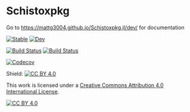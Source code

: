 # Schistoxpkg

Go to https://mattg3004.github.io/Schistoxpkg.jl/dev/ for documentation


[![Stable](https://img.shields.io/badge/docs-stable-blue.svg)](https://mattg3004.github.io/Schistoxpkg.jl/stable)
[![Dev](https://img.shields.io/badge/docs-dev-blue.svg)](https://mattg3004.github.io/Schistoxpkg.jl/dev)

[![Build Status](https://travis-ci.com/mattg3004/Schistoxpkg.jl.svg?branch=master)](https://travis-ci.com/mattg3004/Schistoxpkg.jl)
[![Build Status](https://ci.appveyor.com/api/projects/status/github/mattg3004/Schistoxpkg.jl?svg=true)](https://ci.appveyor.com/project/mattg3004/Schistoxpkg-jl)

[![Codecov](https://codecov.io/gh/mattg3004/Schistoxpkg.jl/branch/master/graph/badge.svg)](https://codecov.io/gh/mattg3004/Schistoxpkg.jl)


Shield: [![CC BY 4.0][cc-by-shield]][cc-by]

This work is licensed under a
[Creative Commons Attribution 4.0 International License][cc-by].

[![CC BY 4.0][cc-by-image]][cc-by]

[cc-by]: http://creativecommons.org/licenses/by/4.0/
[cc-by-image]: https://i.creativecommons.org/l/by/4.0/88x31.png
[cc-by-shield]: https://img.shields.io/badge/License-CC%20BY%204.0-lightgrey.svg



